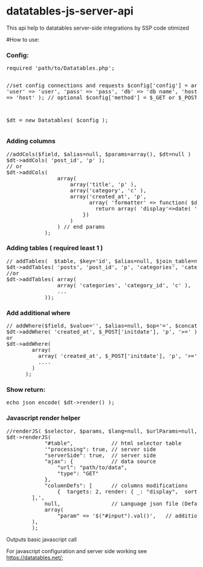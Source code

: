 # datatables-js-server-api
This api help to datatables server-side integrations by SSP code otimized

#How to use:
<h3>Config:</h3>
<pre>
required 'path/to/Datatables.php';

//set config connections and requests
$config['config'] = array(
                'user' => 'user',
                'pass' => 'pass',
                'db'   => 'db name',
                'host' => 'host'
            ); 
// optional
$config['method'] = $_GET or $_POST; 

$dt = new Datatables( $config );
</pre>

<h3>Adding columns</h3>         
<pre>
//addCols($field, $alias=null, $params=array(), $dt=null ) 
$dt->addCols( 'post_id', 'p' );
// or
$dt->addCols( 
				array( 
					array('title', 'p' ),
					array('category', 'c' ),
					array('created_at', 'p', 
					      array( 'formatter' => function( $d, $row ) {
            				return array( 'display'=>date( 'd/m/Y', strtotime($d) ), 'timestamp'=>$d ); // output formated
        				})
					)
				) // end params
			);
</pre>

<h3>Adding tables ( required least 1 )</h3>
<pre>
// addTables(  $table, $key='id', $alias=null, $join_table=null, $fk=null  )
$dt->addTables( 'posts', 'post_id', 'p', 'categories', 'category_id');
//or
$dt->addTables( array(
				array( 'categories', 'category_id', 'c' ),
				...
			));
</pre>

<h3>Add additional where </h3>
<pre>
// addWhere($field, $value='', $alias=null, $op='=', $concat='and' )
$dt->addWhere( 'created_at', $_POST['initdate'], 'p', '>=' );
or 
$dt->addWhere( 
        array(
          array( 'created_at', $_POST['initdate'], 'p', '>='),
          ....
        )
      );
</pre>

<h3>Show return:</h3>
<pre>
echo json_encode( $dt->render() );
</pre>

<h3>Javascript render helper</h3>
<pre>
//renderJS( $selector, $params, $lang=null, $urlParams=null, $inst='table' )
$dt->renderJS(
			"#table",            // html selector table   
			'"processing": true, // server side
			"serverSide": true,  // server side
			"ajax": {            // data source
				"url": "path/to/data",
				"type": "GET"
			},
			"columnDefs": [      // columns modifications
	            {  targets: 2, render: { _: "display",  sort: "timestamp"  }  	}, //get date formated
	    ],',
			null,                // Language json file (Default portuguese-br) | see doc https://datatables.net/plug-ins/i18n/
			array( 
				"param" => '$("#input").val()',   // additional url parameters to filter data source
	    ),
		);
</pre>
Outputs basic javascript call 

For javascript configuration and server side working see https://datatables.net/;
